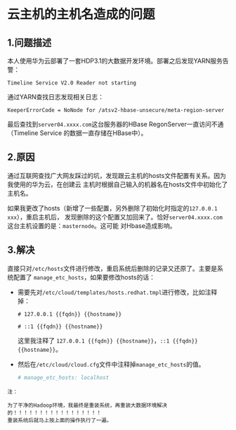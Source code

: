 云主机的主机名造成的问题
================================================================================
## 1.问题描述
本人使用华为云部署了一套HDP3.1的大数据开发环境。部署之后发现YARN服务告警：
```
Timeline Service V2.0 Reader not starting
```
通过YARN查找日志发现相关日志：
```
KeeperErrorCode = NoNode for /atsv2-hbase-unsecure/meta-region-server
```
最后查找到`server04.xxxx.com`这台服务器的HBase RegonServer一直访问不通（Timeline Service
的数据一直存储在HBase中）。

## 2.原因
通过互联网查找广大网友踩过的坑，发现跟云主机的hosts文件配置有关系。因为我使用的华为云，在创建云
主机时根据自己输入的机器名在hosts文件中初始化了主机名。

如果我更改了hosts（新增了一些配置，另外删除了初始化时指定的`127.0.0.1  xxx`），重启主机后，
发现删除的这个配置又加回来了。恰好`server04.xxxx.com`这台主机设置的是：`masternode`。这可能
对Hbase造成影响。

## 3.解决
直接只对`/etc/hosts`文件进行修改，重启系统后删除的记录又还原了。主要是系统配置了
`manage_etc_hosts`，如果要修改hosts的话：
+ 需要先对`/etc/cloud/templates/hosts.redhat.tmpl`进行修改，比如注释掉：
    ```shell
    # 127.0.0.1 {{fqdn}} {{hostname}}

    # ::1 {{fqdn}} {{hostname}}
    ```
    这里我注释了 `127.0.0.1 {{fqdn}} {{hostname}}`，`::1 {{fqdn}} {{hostname}}`。

+ 然后在`/etc/cloud/cloud.cfg`文件中注释掉`manage_etc_hosts`的值。
    ```yml
    # manage_etc_hosts: localhost
    ```

```
注：

为了干净的Hadoop环境，我最终是重装系统，再重装大数据环境解决的！！！！！！！！！！！！！！！！！
重装系统后就马上按上面的操作执行了一遍。
```